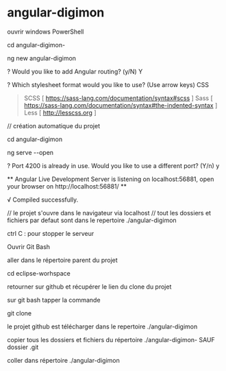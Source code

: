 # angular-digimon

ouvrir windows PowerShell

cd angular-digimon-

ng new angular-digimon

? Would you like to add Angular routing? (y/N) Y

? Which stylesheet format would you like to use? (Use arrow keys)
  CSS
> SCSS   [ https://sass-lang.com/documentation/syntax#scss                ]
  Sass   [ https://sass-lang.com/documentation/syntax#the-indented-syntax ]
  Less   [ http://lesscss.org                                             ]

// création automatique du projet

cd angular-digimon

ng serve --open

? Port 4200 is already in use.
Would you like to use a different port? (Y/n) y


** Angular Live Development Server is listening on localhost:56881, open your browser on http://localhost:56881/ **


√ Compiled successfully.

// le projet s'ouvre dans le navigateur via localhost
// tout les dossiers et fichiers par defaut sont dans le repertoire ./angular-digimon

ctrl C : pour stopper le serveur

Ouvrir Git Bash

aller dans le répertoire parent du projet

cd eclipse-worhspace

retourner sur github et récupérer le lien du clone du projet

sur git bash tapper la commande

git clone <coller lien du clone>

le projet github est télécharger dans le repertoire ./angular-digimon

copier tous les dossiers et fichiers du répertoire ./angular-digimon-   SAUF dossier .git

coller dans répertoire ./angular-digimon



